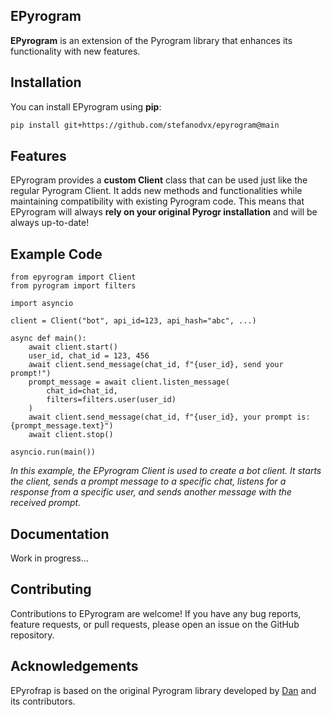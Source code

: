 ## EPyrogram

**EPyrogram** is an extension of the Pyrogram library that enhances its functionality with new features.

## Installation
You can install EPyrogram using **pip**:

```bash
pip install git+https://github.com/stefanodvx/epyrogram@main
```

## Features
EPyrogram provides a **custom Client** class that can be used just like the regular Pyrogram Client. It adds new methods and functionalities while maintaining compatibility with existing Pyrogram code. This means that EPyrogram will always **rely on your original Pyrogr installation** and will be always up-to-date!

## Example Code
```python3
from epyrogram import Client
from pyrogram import filters

import asyncio

client = Client("bot", api_id=123, api_hash="abc", ...)

async def main():
    await client.start()
    user_id, chat_id = 123, 456
    await client.send_message(chat_id, f"{user_id}, send your prompt!")
    prompt_message = await client.listen_message(
        chat_id=chat_id,
        filters=filters.user(user_id)
    )
    await client.send_message(chat_id, f"{user_id}, your prompt is: {prompt_message.text}")
    await client.stop()

asyncio.run(main())
```
*In this example, the EPyrogram Client is used to create a bot client. It starts the client, sends a prompt message to a specific chat, listens for a response from a specific user, and sends another message with the received prompt.*

## Documentation
Work in progress...

## Contributing
Contributions to EPyrogram are welcome! If you have any bug reports, feature requests, or pull requests, please open an issue on the GitHub repository.

## Acknowledgements
EPyrofrap is based on the original Pyrogram library developed by [Dan](https://github.com/delivrance) and its contributors.
